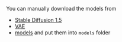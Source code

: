 You can manually download the models from
- [Stable Diffusion 1.5](https://huggingface.co/runwayml/stable-diffusion-v1-5/resolve/main/v1-5-pruned.ckpt)
- [VAE](https://huggingface.co/stabilityai/sd-vae-ft-mse-original/resolve/main/vae-ft-mse-840000-ema-pruned.ckpt)
- [models](https://drive.google.com/file/d/1iFQ6LpbK03WQsBfVYj98FIZVKJvlDp3d/view?usp=sharing)
and put them into `models` folder 
